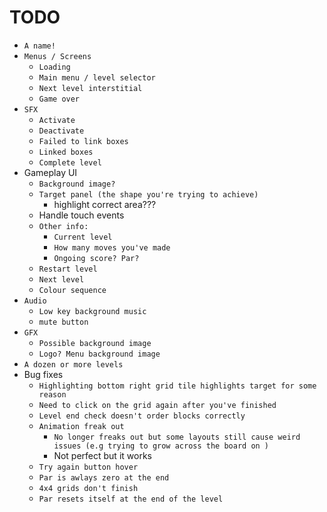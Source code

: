 
# TODO

- `A name!`
- `Menus / Screens`
	- `Loading`
	- `Main menu / level selector`
	- `Next level interstitial`
	- `Game over`
- `SFX`
	- `Activate`
	- `Deactivate`
	- `Failed to link boxes`
	- `Linked boxes`
	- `Complete level`
- Gameplay UI
	- `Background image?`
	- `Target panel (the shape you're trying to achieve)`
		- highlight correct area???
	- Handle touch events
	- `Other info:`
		- `Current level`
		- `How many moves you've made`
		- `Ongoing score? Par?`
	- `Restart level`
	- `Next level`
	- `Colour sequence`
- `Audio`
	- `Low key background music`
	- `mute button`
- `GFX`
	- `Possible background image`
	- `Logo? Menu background image`
- `A dozen or more levels`
- Bug fixes
	- `Highlighting bottom right grid tile highlights target for some reason`
	- `Need to click on the grid again after you've finished`
	- `Level end check doesn't order blocks correctly`
	- `Animation freak out`
		- `No longer freaks out but some layouts still cause weird issues (e.g trying to grow across the board on )`
		- Not perfect but it works
	- `Try again button hover`
	- `Par is awlays zero at the end`
	- `4x4 grids don't finish`
	- `Par resets itself at the end of the level`
